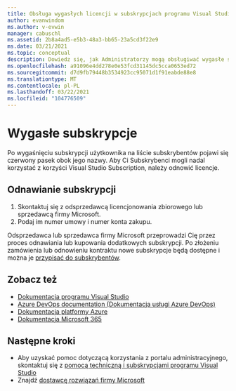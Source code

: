 ```yaml
---
title: Obsługa wygasłych licencji w subskrypcjach programu Visual Studio | Microsoft Docs
author: evanwindom
ms.author: v-evwin
manager: cabuschl
ms.assetid: 2b8a4ad5-e5b3-48a3-bb65-23a5cd3f22e9
ms.date: 03/21/2021
ms.topic: conceptual
description: Dowiedz się, jak Administratorzy mogą obsługiwać wygasłe subskrypcje programu Visual Studio
ms.openlocfilehash: a91096e4dd278e0e53fcd31145dc5cca0653ed72
ms.sourcegitcommit: d7d9fb79448b3534923cc95071d1f91eabde88e8
ms.translationtype: MT
ms.contentlocale: pl-PL
ms.lasthandoff: 03/22/2021
ms.locfileid: "104776509"
---
```

# <a name="expired-subscriptions"></a>Wygasłe subskrypcje
Po wygaśnięciu subskrypcji użytkownika na liście subskrybentów pojawi się czerwony pasek obok jego nazwy. Aby Ci Subskrybenci mogli nadal korzystać z korzyści Visual Studio Subscription, należy odnowić licencje.

## <a name="renew-subscriptions"></a>Odnawianie subskrypcji
1. Skontaktuj się z odsprzedawcą licencjonowania zbiorowego lub sprzedawcą firmy Microsoft.
2. Podaj im numer umowy i numer konta zakupu. 

Odsprzedawca lub sprzedawca firmy Microsoft przeprowadzi Cię przez proces odnawiania lub kupowania dodatkowych subskrypcji. Po złożeniu zamówienia lub odnowieniu kontraktu nowe subskrypcje będą dostępne i można je [przypisać do subskrybentów](assign-license.md).

## <a name="see-also"></a>Zobacz też
- [Dokumentacja programu Visual Studio](/visualstudio/)
- [Azure DevOps documentation (Dokumentacja usługi Azure DevOps)](/azure/devops/)
- [Dokumentacja platformy Azure](/azure/)
- [Dokumentacja Microsoft 365](/microsoft-365/)

## <a name="next-steps"></a>Następne kroki
- Aby uzyskać pomoc dotyczącą korzystania z portalu administracyjnego, skontaktuj się z [pomocą techniczną i subskrypcjami programu Visual Studio](https://aka.ms/vsadminhelp)
- Znajdź [dostawcę rozwiązań firmy Microsoft](https://www.microsoft.com/solution-providers/home)